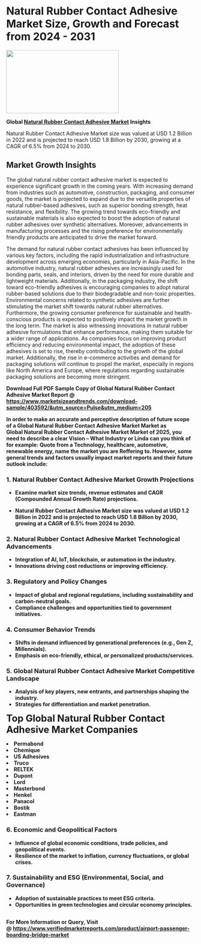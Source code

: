 <H1>Natural Rubber Contact Adhesive Market Size, Growth and Forecast from 2024 - 2031</H1><img class="aligncenter size-medium wp-image-584254" src="https://thirdeyenews.in/wp-content/uploads/2024/09/Global-Market-Research-300x168.jpeg" alt="" width="300" height="168" /><p><strong>Global&nbsp;<a href="https://www.marketsizeandtrends.com/download-sample/403592/&amp;utm_source=Pulse&amp;utm_medium=205">Natural Rubber Contact Adhesive Market</a> Insights</strong></p><p>Natural Rubber Contact Adhesive Market size was valued at USD 1.2 Billion in 2022 and is projected to reach USD 1.8 Billion by 2030, growing at a CAGR of 6.5% from 2024 to 2030.</p><p><h2>Market Growth Insights</h2> <p>The global natural rubber contact adhesive market is expected to experience significant growth in the coming years. With increasing demand from industries such as automotive, construction, packaging, and consumer goods, the market is projected to expand due to the versatile properties of natural rubber-based adhesives, such as superior bonding strength, heat resistance, and flexibility. The growing trend towards eco-friendly and sustainable materials is also expected to boost the adoption of natural rubber adhesives over synthetic alternatives. Moreover, advancements in manufacturing processes and the rising preference for environmentally friendly products are anticipated to drive the market forward.</p> <p><strong></strong></p> <p>The demand for natural rubber contact adhesives has been influenced by various key factors, including the rapid industrialization and infrastructure development across emerging economies, particularly in Asia-Pacific. In the automotive industry, natural rubber adhesives are increasingly used for bonding parts, seals, and interiors, driven by the need for more durable and lightweight materials. Additionally, in the packaging industry, the shift toward eco-friendly adhesives is encouraging companies to adopt natural rubber-based solutions due to their biodegradable and non-toxic properties. Environmental concerns related to synthetic adhesives are further stimulating the market shift towards natural rubber alternatives. Furthermore, the growing consumer preference for sustainable and health-conscious products is expected to positively impact the market growth in the long term. The market is also witnessing innovations in natural rubber adhesive formulations that enhance performance, making them suitable for a wider range of applications. As companies focus on improving product efficiency and reducing environmental impact, the adoption of these adhesives is set to rise, thereby contributing to the growth of the global market. Additionally, the rise in e-commerce activities and demand for packaging solutions will continue to propel the market, especially in regions like North America and Europe, where regulations regarding sustainable packaging solutions are becoming more stringent. <p><strong></p><p><span class=""><strong>Download Full PDF Sample Copy of Global Natural Rubber Contact Adhesive Market Report</strong> @ <a href="https://www.marketsizeandtrends.com/download-sample/403592/&amp;utm_source=Pulse&amp;utm_medium=205" target="_blank">https://www.marketsizeandtrends.com/download-sample/403592/&amp;utm_source=Pulse&amp;utm_medium=205</a></span></p><p>In order to make an accurate and perceptive description of future scope of a Global&nbsp;Natural Rubber Contact Adhesive Market Market as Global&nbsp;Natural Rubber Contact Adhesive Market Market of 2025, you need to describe a clear Vision &ndash; What Industry or Linda can you think of for example: Quote from a Technology, healthcare, automotive, renewable energy, name the market you are Reffering to. However, some general trends and factors usually impact market reports and their future outlook include:</p><h3>1.&nbsp;<strong>Natural Rubber Contact Adhesive Market Growth Projections</strong></h3><ul><li>Examine market size trends, revenue estimates and CAGR (Compounded Annual Growth Rate) projections.</li><li><p>Natural Rubber Contact Adhesive Market size was valued at USD 1.2 Billion in 2022 and is projected to reach USD 1.8 Billion by 2030, growing at a CAGR of 6.5% from 2024 to 2030.</p></li></ul><h3>2.&nbsp;<strong>Natural Rubber Contact Adhesive Market Technological Advancements</strong></h3><ul><li>Integration of AI, IoT, blockchain, or automation in the industry.</li><li>Innovations driving cost reductions or improving efficiency.</li></ul><h3>3.&nbsp;<strong>Regulatory and Policy Changes</strong></h3><ul><li>Impact of global and regional regulations, including sustainability and carbon-neutral goals.</li><li>Compliance challenges and opportunities tied to government initiatives.</li></ul><h3>4.&nbsp;<strong>Consumer Behavior Trends</strong></h3><ul><li>Shifts in demand influenced by generational preferences (e.g., Gen Z, Millennials).</li><li>Emphasis on eco-friendly, ethical, or personalized products/services.</li></ul><h3>5.&nbsp;<strong>Global Natural Rubber Contact Adhesive Market Competitive Landscape</strong></h3><ul><li>Analysis of key players, new entrants, and partnerships shaping the industry.</li><li>Strategies for differentiation and market penetration.</li></ul><p data-pm-slice="1 1 []"><span style="color: inherit; font-family: inherit; font-size: 25px;">Top Global Natural Rubber Contact Adhesive Market Companies</span></p><div class="" data-test-id=""><p><li>Permabond</li><li> Chemique</li><li> US Adhesives</li><li> Truco</li><li> RELTEK</li><li> Dupont</li><li> Lord</li><li> Masterbond</li><li> Henkel</li><li> Panacol</li><li> Bostik</li><li> Eastman</li></p></div><h3>6.&nbsp;<strong>Economic and Geopolitical Factors</strong></h3><ul><li>Influence of global economic conditions, trade policies, and geopolitical events.</li><li>Resilience of the market to inflation, currency fluctuations, or global crises.</li></ul><h3>7.&nbsp;<strong>Sustainability and ESG (Environmental, Social, and Governance)</strong></h3><ul><li>Adoption of sustainable practices to meet ESG criteria.</li><li>Opportunities in green technologies and circular economy principles.</li></ul><h2><strong style="font-size: 14px;">For More Information or Query, Visit @&nbsp;</strong><a style="background-color: #ffffff; font-size: 14px;" href="https://www.marketsizeandtrends.com/report/natural-rubber-contact-adhesive-market/" target="_blank">https://www.verifiedmarketreports.com/product/airport-passenger-boarding-bridge-market</a></h2>
